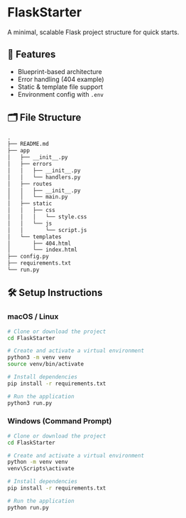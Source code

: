 # FlaskStarter

A minimal, scalable Flask project structure for quick starts.

## 🚀 Features

- Blueprint-based architecture
- Error handling (404 example)
- Static & template file support
- Environment config with `.env`

## 🗂️ File Structure

```txt
.
├── README.md
├── app
│   ├── __init__.py
│   ├── errors
│   │   ├── __init__.py
│   │   └── handlers.py
│   ├── routes
│   │   ├── __init__.py
│   │   └── main.py
│   ├── static
│   │   ├── css
│   │   │   └── style.css
│   │   └── js
│   │       └── script.js
│   └── templates
│       ├── 404.html
│       └── index.html
├── config.py
├── requirements.txt
└── run.py
```

## 🛠️ Setup Instructions

### macOS / Linux

```bash
# Clone or download the project
cd FlaskStarter

# Create and activate a virtual environment
python3 -m venv venv
source venv/bin/activate

# Install dependencies
pip install -r requirements.txt

# Run the application
python3 run.py
```

### Windows (Command Prompt)

```bash
# Clone or download the project
cd FlaskStarter

# Create and activate a virtual environment
python -m venv venv
venv\Scripts\activate

# Install dependencies
pip install -r requirements.txt

# Run the application
python run.py
```
